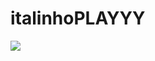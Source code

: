 # italinhoPLAYYY
![](https://media1.tenor.com/m/xLSK5ndb1sEAAAAC/sociedade-esportiva-palmeiras-palmeiras.gif)
